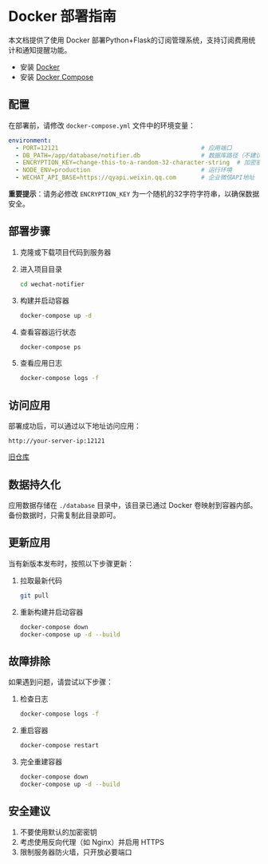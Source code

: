 # Docker 部署指南

本文档提供了使用 Docker 部署Python+Flask的订阅管理系统，支持订阅费用统计和通知提醒功能。

- 安装 [Docker](https://www.docker.com/get-started)
- 安装 [Docker Compose](https://docs.docker.com/compose/install/)

## 配置

在部署前，请修改 `docker-compose.yml` 文件中的环境变量：

```yaml
environment:
  - PORT=12121                                        # 应用端口
  - DB_PATH=/app/database/notifier.db                 # 数据库路径（不建议修改）
  - ENCRYPTION_KEY=change-this-to-a-random-32-character-string  # 加密密钥（必须修改）
  - NODE_ENV=production                               # 运行环境
  - WECHAT_API_BASE=https://qyapi.weixin.qq.com       # 企业微信API地址
```

**重要提示**：请务必修改 `ENCRYPTION_KEY` 为一个随机的32字符字符串，以确保数据安全。

## 部署步骤

1. 克隆或下载项目代码到服务器

2. 进入项目目录
   ```bash
   cd wechat-notifier
   ```

3. 构建并启动容器
   ```bash
   docker-compose up -d
   ```

4. 查看容器运行状态
   ```bash
   docker-compose ps
   ```

5. 查看应用日志
   ```bash
   docker-compose logs -f
   ```

## 访问应用

部署成功后，可以通过以下地址访问应用：

```
http://your-server-ip:12121
```

[旧仓库](https://github.com/xymn2023/SubsTracker)
## 数据持久化

应用数据存储在 `./database` 目录中，该目录已通过 Docker 卷映射到容器内部。备份数据时，只需复制此目录即可。

## 更新应用

当有新版本发布时，按照以下步骤更新：

1. 拉取最新代码
   ```bash
   git pull
   ```

2. 重新构建并启动容器
   ```bash
   docker-compose down
   docker-compose up -d --build
   ```

## 故障排除

如果遇到问题，请尝试以下步骤：

1. 检查日志
   ```bash
   docker-compose logs -f
   ```

2. 重启容器
   ```bash
   docker-compose restart
   ```

3. 完全重建容器
   ```bash
   docker-compose down
   docker-compose up -d --build
   ```

## 安全建议

1. 不要使用默认的加密密钥
2. 考虑使用反向代理（如 Nginx）并启用 HTTPS
3. 限制服务器防火墙，只开放必要端口
